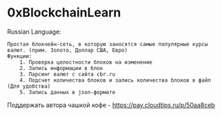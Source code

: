 # 0xBlockchainLearn
Russian Language:

	Простая блокчейн-сеть, в которую заносятся самые популярные курсы валют. (прим. Золото, Доллар США, Евро)
	Функции:
		1. Проверка целостности блоков на изменение
		2. Запись информации в блок
		3. Парсинг валют с сайта cbr.ru
		4. Подсчет количества блоков и запись количества блоков в файл (Для удобства)
		5. Запись данных в json-формате
  
Поддержать автора чашкой кофе - https://pay.cloudtips.ru/p/50aa8ceb

